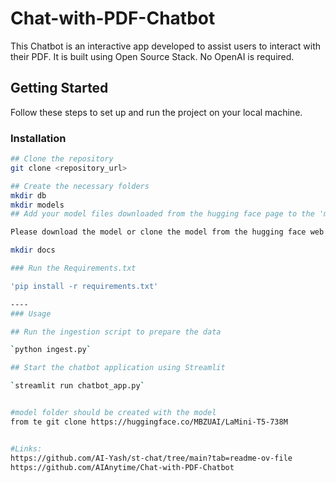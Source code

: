 # Chat-with-PDF-Chatbot
This Chatbot is an interactive app developed to assist users to interact with their PDF. It is built using Open Source Stack. No OpenAI is required.

## Getting Started

Follow these steps to set up and run the project on your local machine.


### Installation

```sh
## Clone the repository
git clone <repository_url>

## Create the necessary folders
mkdir db
mkdir models
## Add your model files downloaded from the hugging face page to the 'models' folder

Please download the model or clone the model from the hugging face web page. and use it in the model folder.

mkdir docs

### Run the Requirements.txt

'pip install -r requirements.txt'

----
### Usage 

## Run the ingestion script to prepare the data

`python ingest.py`

## Start the chatbot application using Streamlit

`streamlit run chatbot_app.py`


#model folder should be created with the model 
from te git clone https://huggingface.co/MBZUAI/LaMini-T5-738M


#Links:
https://github.com/AI-Yash/st-chat/tree/main?tab=readme-ov-file
https://github.com/AIAnytime/Chat-with-PDF-Chatbot
